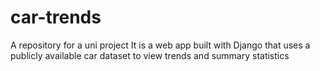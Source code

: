 # car-trends
A repository for a uni project
It is a web app built with Django that uses a publicly available car dataset to view trends and summary statistics
